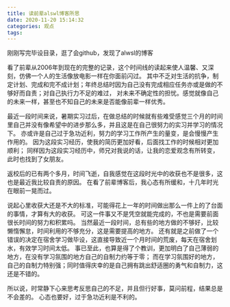 ```yaml
---
title: 读前辈alswl博客所思
date: 2020-11-20 15:14:32
categories: 观点
tags:
---
```


刚刚写完毕设目录，逛了会github，发现了alwsl的博客

看了前辈从2006年到现在的完整的记录，这个时间线的读起来使人温馨、又深刻，仿佛一个人的生活像放电影一样在你面前闪过。
其中不乏对生活的抗争，制定计划、完成和完不成计划；年终总结时因为自己没有完成相应任务亦或是做的不够好而自责；对自己执行力不足的难过，
对未来不确定性的担忧。感觉就像自己的未来一样，甚至也不知自己的未来是否能像前辈一样优秀。

最近一段时间来说，暑期实习过后，在做总结的时候就有些难受感觉三个月的时间里自己并没有像希望中的进步那么多，并且这是在自己很努力的实习并学习的情况下。
亦或许是自己过于急功近利，努力的学习工作所产生的量变，是会慢慢产生作用的。
因为这段实习经历，使我的简历更加好看，后面找工作的时候相对更加顺利；
同样因为这段实习经历中，师兄对我说的话，让我的恋爱观念有所转变，此时也找到了女朋友。

返校后的已有两个多月，时间飞逝，自我感觉在这段时光中的收获也不是很多，这也是最近我比较自责的原因。
在看了前辈博客后，我心态有所缓和，十几年时光在眼前一晃而过。

说起心里收获大还是不大的标准，可能得花上一年的时间做出那么一件上的了台面的事情，才算有大的收获。
可这一件事又不是凭空就能完成的，不也是需要前面很长时间的努力和积累吗。
当然最近一段时间，总有些的地方做的不够好，比较懒惰懈怠，时间利用的不够充分，这是需要提高的地方。
还有就是之前做了一个错误的决定在宿舍学习做毕设，这直接导致近一个月时间的荒废，每天在宿舍划水，有效学习时间太低。
事已至此，也算是得了个教训，更加明白了自己薄弱的地方，在没有学习氛围的地方自己的自制力约等于零；
而在学习氛围好的地方，自己的自制力特别强；同时值得庆幸的是自己拥有跳出舒适圈的勇气和自制力，这还是不错的。

所以说，时常静下心来思考反思自己的不足，并且但行好事，莫问前程，结果总是不会差的。
心态也要好，过于急功近利是不利的。